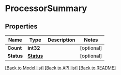 # ProcessorSummary

## Properties

Name | Type | Description | Notes
------------ | ------------- | ------------- | -------------
**Count** | **int32** |  | [optional] 
**Status** | [**Status**](Status.md) |  | [optional] 

[[Back to Model list]](../README.md#documentation-for-models) [[Back to API list]](../README.md#documentation-for-api-endpoints) [[Back to README]](../README.md)



